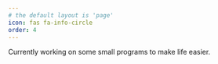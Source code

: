 ```yaml
---
# the default layout is 'page'
icon: fas fa-info-circle
order: 4
---
```


Currently working on some small programs to make life easier.
